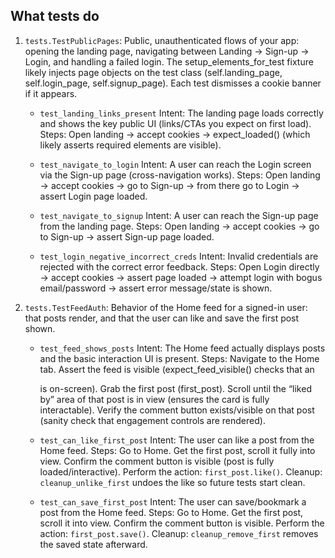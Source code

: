 ## What tests do

1. `tests.TestPublicPages`:
   Public, unauthenticated flows of your app: opening the landing page, navigating between Landing → Sign-up → Login, and handling a failed login. The setup_elements_for_test fixture likely injects page objects on the test class (self.landing_page, self.login_page, self.signup_page). Each test dismisses a cookie banner if it appears.
   
   - `test_landing_links_present`
     Intent: The landing page loads correctly and shows the key public UI (links/CTAs you expect on first load).
     Steps: Open landing → accept cookies → expect_loaded() (which likely asserts required elements are visible).

   - `test_navigate_to_login`
     Intent: A user can reach the Login screen via the Sign-up page (cross-navigation works).
     Steps: Open landing → accept cookies → go to Sign-up → from there go to Login → assert Login page loaded.

   - `test_navigate_to_signup`
     Intent: A user can reach the Sign-up page from the landing page.
     Steps: Open landing → accept cookies → go to Sign-up → assert Sign-up page loaded.

   - `test_login_negative_incorrect_creds`
     Intent: Invalid credentials are rejected with the correct error feedback.
     Steps: Open Login directly → accept cookies → assert page loaded → attempt login with bogus email/password → assert error message/state is shown.

2. `tests.TestFeedAuth`:
   Behavior of the Home feed for a signed-in user: that posts render, and that the user can like and save the first post shown.

   - `test_feed_shows_posts`
     Intent: The Home feed actually displays posts and the basic interaction UI is present.
     Steps:
        Navigate to the Home tab.
        Assert the feed is visible (expect_feed_visible() checks that an <article> is on-screen).
        Grab the first post (first_post).
        Scroll until the “liked by” area of that post is in view (ensures the card is fully interactable).
        Verify the comment button exists/visible on that post (sanity check that engagement controls are rendered).

   - `test_can_like_first_post`
     Intent: The user can like a post from the Home feed.
     Steps:
        Go to Home.
        Get the first post, scroll it fully into view.
        Confirm the comment button is visible (post is fully loaded/interactive).
        Perform the action: `first_post.like()`.
     Cleanup: `cleanup_unlike_first` undoes the like so future tests start clean.

   - `test_can_save_first_post`
     Intent: The user can save/bookmark a post from the Home feed.
     Steps:
        Go to Home.
        Get the first post, scroll it into view.
        Confirm the comment button is visible.
        Perform the action: `first_post.save()`.
     Cleanup: `cleanup_remove_first` removes the saved state afterward.
